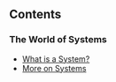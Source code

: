 ## Contents
### The World of Systems
- [What is a System?](https://sohamphanseiitb.github.io/Think-in-Systems/Systems_Theory/what_is_a_system.html)
- [More on Systems](https://sohamphanseiitb.github.io/Think-in-Systems/Systems_Theory/more_on_systems.html)
<!--- What is Systems Engineering?

### Principles of Systems Engineering

#### Business or Mission Analysis
- How are Systems conceived?
- What is Vision, Mission and Objectives?
- What do we mean Business Analysis?
- What is System Life Cycle?
#### Requirements Analysis
- Requirements Engineering
  - What are Requirements?
  - Why do we we need Requirements Analysis?
  - What the types of Requirements?
    - Who are Stakeholders?
    - What are Stakeholder Requirements?
    - What are System Requirements?
      - Do we need to decompose System Requirements further? Why?
      - How to decompose requirements?
      - What are Subsystem requirements?
      - What are component and part level requirements?
    - What are Functional and Performance Requirements?
    - What are Enabling Requirements?
  -  What should be the criteria while drafting Requirements?
  -  A Case Study
#### System Hierarchy
- Do we need to decompose the System? Why?
  -  How do we decompose a System?
  -  What is System Hierarchy?
  -  What is Functional Decomposition?
#### System Architecture
- What is System Architecture?
  - How do we define System Architecture? 
#### System Design
- How do we define the System design?
  - How do we capture multiple hierarchies while capturing the design?-->

<!-- ## Welcome to GitHub Pages

You can use the [editor on GitHub](https://github.com/sohamphanseiitb/Think-in-Systems/edit/gh-pages/index.md) to maintain and preview the content for your website in Markdown files.

Whenever you commit to this repository, GitHub Pages will run [Jekyll](https://jekyllrb.com/) to rebuild the pages in your site, from the content in your Markdown files.

### Markdown

Markdown is a lightweight and easy-to-use syntax for styling your writing. It includes conventions for

```markdown
Syntax highlighted code block

# Header 1
## Header 2
### Header 3

- Bulleted
- List

1. Numbered
2. List

**Bold** and _Italic_ and `Code` text

[Link](url) and ![Image](src)
```

For more details see [GitHub Flavored Markdown](https://guides.github.com/features/mastering-markdown/).

### Jekyll Themes

Your Pages site will use the layout and styles from the Jekyll theme you have selected in your [repository settings](https://github.com/sohamphanseiitb/Think-in-Systems/settings/pages). The name of this theme is saved in the Jekyll `_config.yml` configuration file.

### Support or Contact

Having trouble with Pages? Check out our [documentation](https://docs.github.com/categories/github-pages-basics/) or [contact support](https://support.github.com/contact) and we’ll help you sort it out.-->

